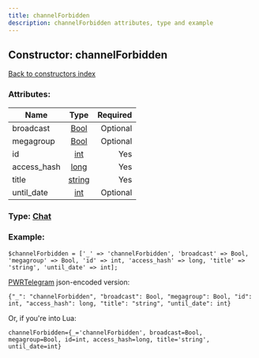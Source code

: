 ```yaml
---
title: channelForbidden
description: channelForbidden attributes, type and example
---
```

## Constructor: channelForbidden  
[Back to constructors index](index.md)



### Attributes:

| Name     |    Type       | Required |
|----------|:-------------:|---------:|
|broadcast|[Bool](../types/Bool.md) | Optional|
|megagroup|[Bool](../types/Bool.md) | Optional|
|id|[int](../types/int.md) | Yes|
|access\_hash|[long](../types/long.md) | Yes|
|title|[string](../types/string.md) | Yes|
|until\_date|[int](../types/int.md) | Optional|



### Type: [Chat](../types/Chat.md)


### Example:

```
$channelForbidden = ['_' => 'channelForbidden', 'broadcast' => Bool, 'megagroup' => Bool, 'id' => int, 'access_hash' => long, 'title' => 'string', 'until_date' => int];
```  

[PWRTelegram](https://pwrtelegram.xyz) json-encoded version:

```
{"_": "channelForbidden", "broadcast": Bool, "megagroup": Bool, "id": int, "access_hash": long, "title": "string", "until_date": int}
```


Or, if you're into Lua:  


```
channelForbidden={_='channelForbidden', broadcast=Bool, megagroup=Bool, id=int, access_hash=long, title='string', until_date=int}

```


